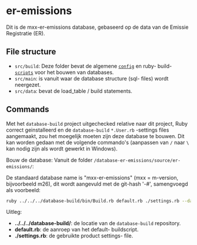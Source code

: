 # er-emissions

Dit is de mxx-er-emissions database, gebaseerd op de data van de Emissie Registratie (ER).

## File structure

* `src/build`: Deze folder bevat de algemene [`config`](src/build/config/) en ruby- build- [`scripts`](src/build/scripts/) voor het bouwen van databases.
* `src/main`: is vanuit waar de database structure (sql- files) wordt neergezet. 
* `src/data`: bevat de load_table / build statements. 

## Commands

Met het `database-build` project uitgechecked relative naar dit project, Ruby correct geinstalleerd en de `database-build` `*.User.rb` -settings files aangemaakt, zou het moegelijk moeten zijn deze database te bouwen.
Dit kan worden gedaan met de volgende commando's (aanpassen van `/` naar `\` kan nodig zijn als wordt gewerkt in Windows).


Bouw de database:
Vanuit de folder `/database-er-emissions/source/er-emissions/`:

De standaard database name is "mxx-er-emissions" (mxx = m-version, bijvoorbeeld m26), dit wordt aangevuld met de git-hash '-#', samengvoegd als voorbeeld: 
```sh
ruby ../../../database-build/bin/Build.rb default.rb ./settings.rb --database-name 'm26-er-emissions-#'
```

Uitleg: 
* **../../../database-build/**: de locatie van de `database-build` repository.
* **default.rb**: de aanroep van het default- buildscript.
* **./settings.rb**: de gebruikte product settings- file.

